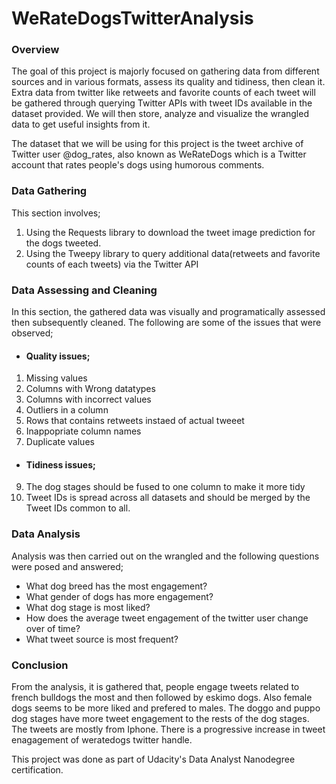 # WeRateDogsTwitterAnalysis
### Overview

The goal of this project is majorly focused on gathering data from different sources and in various 
formats, assess its quality and tidiness, then clean it. Extra data from twitter like retweets and 
favorite counts of each tweet will be gathered through querying Twitter APIs with tweet IDs available 
in the dataset provided. We will then store, analyze and visualize the wrangled data to get useful insights 
from it. 

The dataset that we will be using for this project is the tweet archive of Twitter user @dog_rates, also known
as WeRateDogs which is a Twitter account that rates people's dogs using humorous comments.

### Data Gathering
This section involves;
1. Using the Requests library to download the tweet image prediction for the dogs tweeted.
2. Using the Tweepy library to query additional data(retweets and favorite counts of each tweets) via the Twitter API

### Data Assessing and Cleaning
In this section, the gathered data was visually and programatically assessed then subsequently cleaned. The 
following are some of the issues that were observed;
- #### Quality issues;
1. Missing values
2. Columns with Wrong datatypes
3. Columns with incorrect values
4. Outliers in a column
5. Rows that contains retweets instaed of actual tweeet
6. Inappopriate column names
7. Duplicate values

- #### Tidiness issues;
9. The dog stages should be fused to one column to make it more tidy
10. Tweet IDs is spread across all datasets and should be merged by the Tweet IDs common to all.

### Data Analysis
Analysis was then carried out on the wrangled and the following questions were posed and answered;
- What dog breed has the most engagement?
- What gender of dogs has more engagement?
- What dog stage is most liked?
- How does the average tweet engagement of the twitter user change over of time?
- What tweet source is most frequent?

### Conclusion

From the analysis, it is gathered that, people engage tweets related to french bulldogs the most and then followed by 
eskimo dogs.  Also female dogs seems to be more liked and prefered to males. The doggo and puppo dog stages have more 
tweet engagement to the rests of the dog stages. The tweets are mostly from Iphone. There is a progressive increase in 
tweet enagagement of weratedogs twitter handle.

This project was done as part of Udacity's Data Analyst Nanodegree certification.

